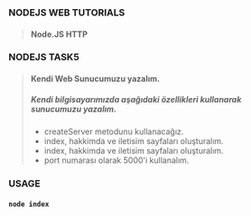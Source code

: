### NODEJS WEB TUTORIALS
> #### Node.JS HTTP
 
### NODEJS TASK5
> #### Kendi Web Sunucumuzu yazalım.
> ##### Kendi bilgisayarımızda aşağıdaki özellikleri kullanarak sunucumuzu yazalım.
> - createServer metodunu kullanacağız.
> - index, hakkimda ve iletisim sayfaları oluşturalım.
> - index, hakkimda ve iletisim sayfaları oluşturalım.
> - port numarası olarak 5000'i kullanalım.

### USAGE
#### `node index`
